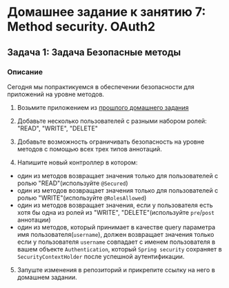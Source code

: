 # Домашнее задание к занятию 7: Method security. OAuth2
## Задача 1: Задача Безопасные методы

### Описание
Сегодня мы попрактикуемся в обеспечении безопасности для приложений на уровне методов.

1. Возьмите приложением из [прошлого домашнего задания](../../spring_security/task1/README.md)

2. Добавьте несколько пользователей с разными набором ролей: "READ", "WRITE", "DELETE"

3. Добавьте возможность ограничивать безопасность на уровне методов с помощью всех трех типов аннотаций.

4. Напишите новый контроллер в котором:
- один из методов возвращает значения только для пользователей с ролью "READ"(используйте `@Secured`)
- один из методов возвращает значения только для пользователей с ролью "WRITE"(используйте `@RolesAllowed`)
- один из методов возвращает значения, если у пользователя есть хотя бы одна из ролей из "WRITE", "DELETE"(используйте `pre`/`post` аннотации)
- один из методов, который принимает в качестве query параметра имя пользователя(`username`), должен возвращает значения только если у пользователя `username` совпадает с именем пользователя в вашем объекте `Authentication`, который `Spring security` сохраняет в `SecurityContextHolder` после успешной аутентификации.

5. Запуште изменения в репозиторий и прикрепите ссылку на него в домашнем задании.